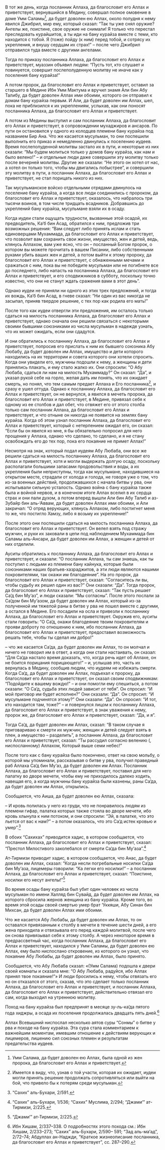 В тот же день, когда посланник Аллаха, да благословит его Аллах и приветствует, вернувшийся в Медину, совершал полное омовение в доме Умм Саламы[^1], да будет доволен ею Аллах, около полудня к нему явился Джибрил, мир ему, который сказал: “Так ты уже снял оружие? Ангелы же, поистине, свое оружие не снимали! Я только что перестал преследовать курайшитов, а ты иди на бану курайза вместе с теми, кто находится с тобой. Я (тоже) пойду (к ним) перед тобой, и сотрясу их укрепления, и внушу сердцам их страх!” – после чего Джибрил отправился туда вместе с другими ангелами.

Тогда по приказу посланника Аллаха, да благословит его Аллах и приветствует, муаззин объявил людям: “Пусть тот, кто слушает и повинуется, совершит послеполуденную молитву не иначе как у поселения бану курайза!”

А потом пророк, да благословит его Аллах и приветствует, оставил за старшего в Медине Ибн Умм Мактума и вручил знамя Али бин Абу Талибу, да будет доволен Аллах ими обоими, которого он отправил к домам бану курайза первым. И Али, да будет доволен им Аллах, шел, пока не приблизился к их укреплениям, услыхав, как они поносят посланника Аллаха, да благословит его Аллах и приветствует.

А потом из Медины выступил и сам посланник Аллаха, да благословит его Аллах и приветствует, в сопровождении мухаджиров и ансаров. По пути он остановился у одного из колодцев племени бану курайза под названием Бир Ана. Что же касается мусульман, то они поспешили выполнить его приказ и немедленно двинулись к поселению иудеев. Время послеполуденной молитвы застало их в пути, и некоторые из них сказали: “Мы будем молиться только у домов бану курайза, как нам и было велено!” – и отдельные люди даже совершили эту молитву только после вечерней молитвы. Другие же сказали: “Не этого он хотел от нас, а хотел он только того, чтобы мы двигались побыстрее”, и совершили эту молитву в пути, а посланник Аллаха, да благословит его Аллах и приветствует, не стал порицать никого из них.

Так мусульманское войско отдельными отрядами двинулось на поселение бану курайза, а когда все люди соединились с пророком, да благословит его Аллах и приветствует, оказалось, что набралось три тысячи воинов, в том числе тридцать всадников. Добравшись до укреплений бану курайза, мусульмане взяли их в осаду.

Когда иудеи стали ощущать трудности, вызванные этой осадой, их предводитель, Ка‘б бин Асад, обратился к ним, предложив три возможных решения: “Вам следует либо принять ислам и стать единоверцами Мухаммада, да благословит его Аллах и приветствует, что позволит вам сохранить свои жизни, имущество, жен и детей, ведь, клянусь Аллахом, вам уже ясно, что он – посланный Богом пророк, о котором вы можете прочитать в вашем Писании, либо собственными руками убить ваших жен и детей, а потом выйти к этому пророку, да благословит его Аллах и приветствует, с обнаженными мечами и сражаться с ним, пока вы не победите мусульман или не погибнете все до последнего, либо напасть на посланника Аллаха, да благословит его Аллах и приветствует, и его сподвижников в субботу, поскольку точно известно, что они не станут ждать сражения вами в этот день”.

Однако иудеи не приняли ни одного из этих трех предложений, и тогда их вождь, Ка‘б бин Асад, в гневе сказал: “Ни один из вас никогда не засыпал, приняв твердое решение, с тех пор как родила его мать!”

После того как иудеи отвергли эти предложения, им осталось только сдаться на милость посланника Аллаха, да благословит его Аллах и приветствует, однако сначала они решили связаться с некоторыми своими бывшими союзниками из числа мусульман в надежде узнать, что их может ожидать, если они сдадутся.

И они обратились к посланнику Аллаха, да благословит его Аллах и приветствует, попросив его прислать к ним их бывшего союзника Абу Любабу, да будет доволен им Аллах, имущество и дети которого находились на их территории и совета которого они хотели спросить. Когда они увидели его, мужчины подошли к нему, а женщины и дети принялись плакать, и ему стало жалко их. Они спросили: “О Абу Любаба, сдаться ли нам на милость Мухаммаду?” Он сказал: “Да”, и указал рукой себе на горло, желая дать им понять, что их ожидает смерть, но понял, что тем самым предает Аллаха и Его посланника[^2], и сразу е ушел оттуда. Однако к посланнику Аллаха, да благословит его Аллах и приветствует, он не вернулся, а явился в мечеть пророка, да благословит его Аллах и приветствует, в Медине, привязал себя к одному из ее столбов и дал обет, что отвяжет его от этого столба только сам посланник Аллаха, да благословит его Аллах и приветствует, и что отныне он никогда не появится на землях бану курайза. Когда об этом узнал посланник Аллаха, да благословит его Аллах и приветствует, который с нетерпением ожидал его, он сказал: “Если бы он явился ко мне, я бы обязательно попросил для него прощения у Аллаха, однако что сделано, то сделано, и я не стану освобождать его до тех пор, пока его покаяние не примет Аллах!”

Несмотря на знак, который подал иудеям Абу Любаба, они все же решили сдаться на милость посланнику Аллаха, да благословит его Аллах и приветствует, хотя и могли выдержать долгую осаду, поскольку располагали большими запасами продовольствия и воды, а их укрепления были неприступны, тогда как мусульмане, находившиеся на открытом месте, страдали от холода и голода, не говоря уже о том, что из-за военных действий, продолжавшихся с начала битвы у рва, они испытывали сильную усталость. Однако война с бану курайза также была и войной нервов, и в конечном итоге Аллах вселил в их сердца страх и они пали духом, а потом вперед вышли Али бин Абу Талиб и аз-Зубайр бин аль-‘Аввам, да будет доволен Аллах ими обоими, и Али закричал: “О отряд верующих, клянусь Аллахом, либо постигнет меня то же, что постигло Хамзу, либо я возьму их укрепление!”

После этого они поспешили сдаться на милость посланника Аллаха, да благословит его Аллах и приветствует. Он велел взять под стражу мужчин, и руки их заковали в цепи под наблюдением Мухаммада бин Саламы аль-Ансари, да будет доволен им Аллах, а женщин и детей от них отделили.

Ауситы обратились к посланнику Аллаха, да благословит его Аллах и приветствует, и сказали: “О посланник Аллаха, ты сам знаешь, как ты поступил с людьми из племени бану кайнука, которые были союзниками наших братьев-хазраджитов, а эти люди являются нашими покровителями, так окажи им благодеяние”. На это пророк, да благословит его Аллах и приветствует, сказал: “Согласитесь ли вы, чтобы судьбу их решил один из вас?” Они сказали: “Да”. Тогда пророк, да благословит его Аллах и приветствует, сказал: “Так пусть решает Са‘д бин Му‘аз”, и люди сказали: “Мы согласны”. После этого послали за Са‘дом бин Му‘азом, да будет доволен им Аллах, который из-за полученной им тяжелой раны в битве у рва не пошел вместе с другими, а остался в Медине. Его посадили на осла и привезли к посланнику Аллаха, да благословит его Аллах и приветствует. Окружив его, ауситы стали говорить: “О Са‘д, окажи благодеяние твоим покровителям и прояви доброту по отношению к ним, ибо посланник Аллаха, да благословит его Аллах и приветствует, предоставил возможность решать тебе, чтобы ты сделал им добро!”

– что же касается Са‘да, да будет доволен им Аллах, то он молчал и ничего не говорил им в ответ, а когда они стали настаивать, он сказал: “Для Са‘да настало время доказать, что, когда речь идет об Аллахе, он не боится порицания порицающего!” – и, услышав это, часть их вернулась в Медину, сообщив людям, что иудеям не избежать смерти. Когда Са‘д, да будет доволен им Аллах, подъехал к пророку, да благословит его Аллах и приветствует, он сказал своим сподвижникам: “Подойдите к вашему вождю!” – и они помогли ему спешиться, а потом сказали: “О Са‘д, судьба этих людей зависит от тебя”. Он спросил: “И мой приговор им будет исполнен?” Они сказали: “Да”. Он спросил: “И мусульмане подчинятся этому?” Они сказали: “Да”. Он спросил: “И тот, кто находится там, тоже?” – и повернулся лицом к посланнику Аллаха, да благословит его Аллах и приветствует, в знак уважения к нему, пророк же, да благословит его Аллах и приветствует, сказал: “Да, и я”.

Тогда Са‘д, да будет доволен им Аллах, сказал: “В таком случае я приговариваю к смерти их мужчин; женщин и детей следует взять в плен, а имущество – разделить”, а посланник Аллаха, да благословит его Аллах и приветствует, сказал: “Ты рассудил согласно велению (, ниспосланному) Аллахом, Который выше семи небес!”

После того как с бану курайза было покончено, ответ на свою мольбу, о которой мы упоминали, рассказывая о битве у рва, получил праведный раб Аллаха Са‘д бин Му‘аз, да будет доволен им Аллах. Посланник Аллаха, да благословит его Аллах и приветствует, поставил для него палатку во дворе мечети, чтобы ему не приходилось далеко ходить, навещая его, а когда мужчины бану курайза были казнены, раны Са‘да, да будет доволен им Аллах, открылись.

Сообщается, что Аиша, да будет доволен ею Аллах, сказала:

– И кровь полилась у него из груди, что не понравилось людям из племени гифар, палатка которых также стояла во дворе мечети, ибо кровь хлынула к ним потоком, и они спросили: “Эй, в палатке, что это льется от вас к нам?” – а потом оказалось, что это Са‘д истек кровью и умер”.[^3]

В обоих “Сахихах” приводится хадис, в котором сообщается, что посланник Аллаха, да благословит его Аллах и приветствует, сказал: “Престол Милостивого заколебался от смерти Са‘да бин Му‘аза”.[^4]

Ат-Тирмизи приводит хадис, в котором сообщается, что Анас, да будет доволен им Аллах, сказал: “Когда несли погребальные носилки Са‘да бин Му‘аза, лицемеры говорили: “Ка легки его носилки!” – а посланник Аллаха, да благословит его Аллах и приветствует, сказал: “Поистине, носилки его несут ангелы!”[^5]

Во время осады бану курайза был убит один человек из числа мусульман по имени Халляд бин Сувайд, да будет доволен им Аллах, на которого сбросила жернов женщина из бану курайза. Кроме того, во время этой осады своей смертью умер брат ‘Уккяши, Абу Синан бин Михсан, да будет доволен Аллах ими обоими.

Что же касается Абу Любабы, да будет доволен им Аллах, то он оставался привязанным к столбу в мечети в течение шести дней, а его жена приходила и отвязывала его перед каждой молитвой, после чего он снова привязывал себя к этому столбу. А через некоторое время в предрассветный час, когда посланник Аллаха, да благословит его Аллах и приветствует, находился у Умм Саламы, да будет доволен ею Аллах, ему было ниспослано откровение, из которого он узнал, что покаяние Абу Любабы, да будет доволен им Аллах, было принято.

Сообщается, что Абу Любаба сказал: «(Умм Салама) подошла к двери своей комнаты и сказала мне: “О Абу Любаба, радуйся, ибо Аллах принял твое покаяние!”» И люди бросились к нему, чтобы отвязать его но он отказался от этого, сказав, что это сделает только посланник Аллаха, да благословит его Аллах и приветствует, и посланник Аллаха, да благословит его Аллах и приветствует, действительно отвязал его сам, когда выходил на утреннюю молитву.

Поход на бану курайза был предпринят в месяце зу-ль-ка‘да пятого года хиджры, а осада их поселения продолжалась двадцать пять дней.[^6]

Аллах Всевышний ниспослал несколько аятов суры “Сонмы” о битве у рва и походе на бану курайза. Эта сура стала комментарием к важнейшим моментам, имевшим отношение к действиям верующих и лицемеров, лишению сил союзных племен и результатам предательства иудеев.

[^1]: Умм Салама, да будет доволен ею Аллах, была одной из жен пророка, да благословит его Аллах и приветствует.

[^2]: Имеется в виду, что, узнав о той участи, которая их ожидает, иудеи могли принять решение продолжать сопротивляться или выйти на бой, что привело бы к потерям среди мусульман.

[^3]: “Сахих” аль-Бухари, 2/591.

[^4]: “Сахих” аль-Бухари, 1/536; “Сахих” Муслима, 2/294; “Джами‘” ат-Тирмизи, 2/225.

[^5]: “Джами‘” ат-Тирмизи, 2/225.

[^6]: Ибн Хишам, 2/337–338. О подробностях этого похода см.: Ибн Хишам, 2/233–273; “Сахих” аль-Бухари, 2/590– 591; “Зад аль-ма‘ад”, 2/72–74; Абдуллах ан-Наджди, “Краткое жизнеописание посланника, да благословит его Аллах и приветствует”, сс. 287–290.

